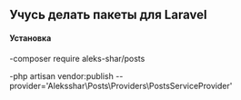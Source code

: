 ## Учусь делать пакеты для Laravel

#### Установка
-composer require aleks-shar/posts

-php artisan vendor:publish --provider='Aleksshar\Posts\Providers\PostsServiceProvider'


